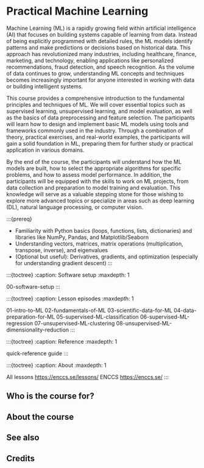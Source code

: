 # Practical Machine Learning


Machine Learning (ML) is a rapidly growing field within artificial intelligence (AI) that focuses on building systems capable of learning from data. Instead of being explicitly programmed with detailed rules, the ML models identify patterns and make predictions or decisions based on historical data. This approach has revolutionized many industries, including healthcare, finance, marketing, and technology, enabling applications like personalized recommendations, fraud detection, and speech recognition. As the volume of data continues to grow, understanding ML concepts and techniques becomes increasingly important for anyone interested in working with data or building intelligent systems.

This course provides a comprehensive introduction to the fundamental principles and techniques of ML. We will cover essential topics such as supervised learning, unsupervised learning, and model evaluation, as well as the basics of data preprocessing and feature selection. The participants will learn how to design and implement basic ML models using tools and frameworks commonly used in the industry. Through a combination of theory, practical exercises, and real-world examples, the participants will gain a solid foundation in ML, preparing them for further study or practical application in various domains.

By the end of the course, the participants will understand how the ML models are built, how to select the appropriate algorithms for specific problems, and how to assess model performance. In addition, the participants will be equipped with the skills to work on ML projects, from data collection and preparation to model training and evaluation. This knowledge will serve as a valuable stepping stone for those wishing to explore more advanced topics or specialize in areas such as deep learning (DL), natural language processing, or computer vision.



:::{prereq}
- Familiarity with Python basics (loops, functions, lists, dictionaries) and libraries like NumPy, Pandas, and Matplotlib/Seaborn
- Understanding vectors, matrices, matrix operations (multiplication, transpose, inverse), and eigenvalues
- (Optional but useful): Derivatives, gradients, and optimization (especially for understanding gradient descent)
:::



:::{toctree}
:caption: Software setup
:maxdepth: 1

00-software-setup
:::



:::{toctree}
:caption: Lesson episodes
:maxdepth: 1

01-intro-to-ML
02-fundamentals-of-ML
03-scientific-data-for-ML
04-data-preparation-for-ML
05-supervised-ML-classification
06-supervised-ML-regression
07-unsupervised-ML-clustering
08-unsupervised-ML-dimensionality-reduction
:::



:::{toctree}
:caption: Reference
:maxdepth: 1

quick-reference
guide
:::



:::{toctree}
:caption: About
:maxdepth: 1

All lessons <https://enccs.se/lessons/>
ENCCS <https://enccs.se/>
:::




## Who is the course for?

## About the course

## See also

## Credits
